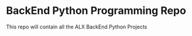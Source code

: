 BackEnd Python Programming Repo
===============================
This repo will contain all the ALX BackEnd Python Projects
